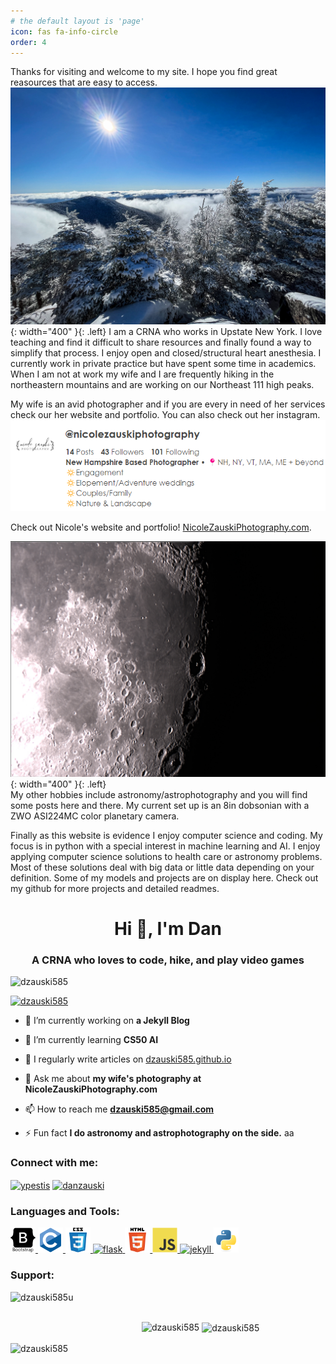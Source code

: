 ```yaml
---
# the default layout is 'page'
icon: fas fa-info-circle
order: 4
---
```

Thanks for visiting and welcome to my site. I hope you find great reasources that are easy to access.  
![Hancock in winter](/assets/img/IMG_7577.JPG){: width="400" }{: .left} 
I am a CRNA who works in Upstate New York. I love teaching and find it difficult to share resources and finally found a way to simplify that process. I enjoy open and closed/structural heart anesthesia. I currently work in private practice but have spent  some time in academics. When I am not at work my wife and I are frequently hiking in the northeastern mountains and are working on our Northeast 111 high peaks.  
  
My wife is an avid photographer and if you are every in need of her services check our her website and portfolio. You can also check out her instagram.
![Nicole instagram](/assets/img/nicole.png)
  
Check out Nicole's website and portfolio! [NicoleZauskiPhotography.com](https://nicolezauskiphotography.com/).
  
![Moon](../assets/img/moon.jpg){: width="400" }{: .left}  
My other hobbies include astronomy/astrophotography and you will find some posts here and there. My current set up is an 8in dobsonian with a ZWO ASI224MC color planetary camera.  
 
  
Finally as this website is evidence I enjoy computer science and coding. My focus is in python with a special interest in machine learning and AI. I enjoy applying computer science solutions to health care or astronomy problems. Most of these solutions deal with big data or little data depending on your definition. Some of my models and projects are on display here. Check out my github for more projects and detailed readmes.


<h1 align="center">Hi 👋, I'm Dan</h1>
<h3 align="center">A CRNA who loves to code, hike, and play video games</h3>

<p align="left"> <img src="https://komarev.com/ghpvc/?username=dzauski585&label=Profile%20views&color=0e75b6&style=flat" alt="dzauski585" /> </p>

<p align="left"> <a href="https://github.com/ryo-ma/github-profile-trophy"><img src="https://github-profile-trophy.vercel.app/?username=dzauski585" alt="dzauski585" /></a> </p>

- 🔭 I’m currently working on **a Jekyll Blog**

- 🌱 I’m currently learning **CS50 AI**

- 📝 I regularly write articles on [dzauski585.github.io](dzauski585.github.io)

- 💬 Ask me about **my wife's photography at NicoleZauskiPhotography.com**

- 📫 How to reach me **dzauski585@gmail.com**

- ⚡ Fun fact **I do astronomy and astrophotography on the side.** aa

<h3 align="left">Connect with me:</h3>
<p align="left">
<a href="https://kaggle.com/ypestis" target="blank"><img align="center" src="https://raw.githubusercontent.com/rahuldkjain/github-profile-readme-generator/master/src/images/icons/Social/kaggle.svg" alt="ypestis" height="30" width="40" /></a>
<a href="https://instagram.com/danzauski" target="blank"><img align="center" src="https://raw.githubusercontent.com/rahuldkjain/github-profile-readme-generator/master/src/images/icons/Social/instagram.svg" alt="danzauski" height="30" width="40" /></a>
</p>

<h3 align="left">Languages and Tools:</h3>
<p align="left"> <a href="https://getbootstrap.com" target="_blank" rel="noreferrer"> <img src="https://raw.githubusercontent.com/devicons/devicon/master/icons/bootstrap/bootstrap-plain-wordmark.svg" alt="bootstrap" width="40" height="40"/> </a> <a href="https://www.cprogramming.com/" target="_blank" rel="noreferrer"> <img src="https://raw.githubusercontent.com/devicons/devicon/master/icons/c/c-original.svg" alt="c" width="40" height="40"/> </a> <a href="https://www.w3schools.com/css/" target="_blank" rel="noreferrer"> <img src="https://raw.githubusercontent.com/devicons/devicon/master/icons/css3/css3-original-wordmark.svg" alt="css3" width="40" height="40"/> </a> <a href="https://flask.palletsprojects.com/" target="_blank" rel="noreferrer"> <img src="https://www.vectorlogo.zone/logos/pocoo_flask/pocoo_flask-icon.svg" alt="flask" width="40" height="40"/> </a> <a href="https://www.w3.org/html/" target="_blank" rel="noreferrer"> <img src="https://raw.githubusercontent.com/devicons/devicon/master/icons/html5/html5-original-wordmark.svg" alt="html5" width="40" height="40"/> </a> <a href="https://developer.mozilla.org/en-US/docs/Web/JavaScript" target="_blank" rel="noreferrer"> <img src="https://raw.githubusercontent.com/devicons/devicon/master/icons/javascript/javascript-original.svg" alt="javascript" width="40" height="40"/> </a> <a href="https://jekyllrb.com/" target="_blank" rel="noreferrer"> <img src="https://www.vectorlogo.zone/logos/jekyllrb/jekyllrb-icon.svg" alt="jekyll" width="40" height="40"/> </a> <a href="https://www.python.org" target="_blank" rel="noreferrer"> <img src="https://raw.githubusercontent.com/devicons/devicon/master/icons/python/python-original.svg" alt="python" width="40" height="40"/> </a> </p>

<h3 align="left">Support:</h3>
<p><a href="https://www.buymeacoffee.com/dzauski585u"> <img align="left" src="https://cdn.buymeacoffee.com/buttons/v2/default-yellow.png" height="50" width="210" alt="dzauski585u" /></a></p><br><br>

<p><img align="left" src="https://github-readme-stats.vercel.app/api/top-langs?username=dzauski585&show_icons=true&locale=en&layout=compact" alt="dzauski585" /></p>

<p>&nbsp;<img align="center" src="https://github-readme-stats.vercel.app/api?username=dzauski585&show_icons=true&locale=en" alt="dzauski585" /></p>

<p><img align="center" src="https://github-readme-streak-stats.herokuapp.com/?user=dzauski585&" alt="dzauski585" /></p>
